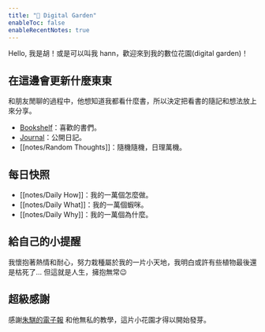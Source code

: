 ```yaml
---
title: "🌵 Digital Garden"
enableToc: false
enableRecentNotes: true
---
```


Hello, 我是胡！或是可以叫我 hann，歡迎來到我的數位花園(digital garden)！


## 在這邊會更新什麼東東

和朋友閒聊的過程中，他想知道我都看什麼書，所以決定把看書的隨記和想法放上來分享。

- [Bookshelf](notes/Bookshelf.md)：喜歡的書們。
- [Journal](notes/Journal.md)：公開日記。
- [[notes/Random Thoughts]]：隨機隨機，日理萬機。

## 每日快照

- [[notes/Daily How]]：我的一萬個怎麼做。
- [[notes/Daily What]]：我的一萬個蝦咪。
- [[notes/Daily Why]]：我的一萬個為什麼。




## 給自己的小提醒

我懷抱著熱情和耐心，努力栽種屬於我的一片小天地，我明白或許有些植物最後還是枯死了...
但這就是人生，擁抱無常😉

## 超級感謝

感謝[朱騏的電子報](https://henrychu.substack.com/p/no94-7) 和他無私的教學，這片小花園才得以開始發芽。
